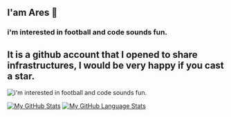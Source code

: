 ## I'am Ares 🦄

### i'm interested in football and code sounds fun.

## It is a github account that I opened to share infrastructures, I would be very happy if you cast a star.

![i'm interested in football and code sounds fun.](https://cdn.discordapp.com/attachments/862501623941824562/871913548132007976/c139a8b483cf8c6a009ad57b0bf86bd3.jpg)

[![My GitHub Stats](https://github-readme-stats.vercel.app/api/?username=aresdeyeter&count_private=true&theme=tokyonight&showicons=true)]()
[![My GitHub Language Stats](https://github-readme-stats.vercel.app/api/top-langs/?username=aresdeyeter&langs_count=5&theme=tokyonight)]()
